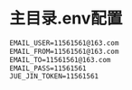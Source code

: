 # 主目录.env配置

````txt
EMAIL_USER=11561561@163.com
EMAIL_FROM=11561561@163.com
EMAIL_TO=11561561@163.com
EMAIL_PASS=11561561
JUE_JIN_TOKEN=11561561
````
